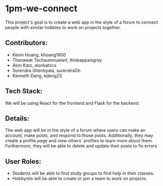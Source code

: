 # 1pm-we-connect
This project's goal is to create a web app in the style of a forum to connect people with similar hobbies to work on projects together.

## Contributors:
- Kevin Hoang, khoang1800
- Thanawat Techaumnuaiwit, thiskappaisgrey
- Alon Katz, alonkatzcs
- Surendra Ghentiyala, surendraGh
- Kenneth Deng, kdeng23

## Tech Stack:
We will be using React for the frontend and Flask for the backend. 

## Details: 
The web app will be in the style of a forum where users can make an account, make posts, and respond to those posts. Additionally, they may
create a profile page and view others' profiles to learn more about them. Furthermore, they will be able to delete and update their
posts to fix errors. 

## User Roles:
- Students will be able to find study groups to find help in their classes.
- Hobbyists will be able to create or join a team to work on projects. 